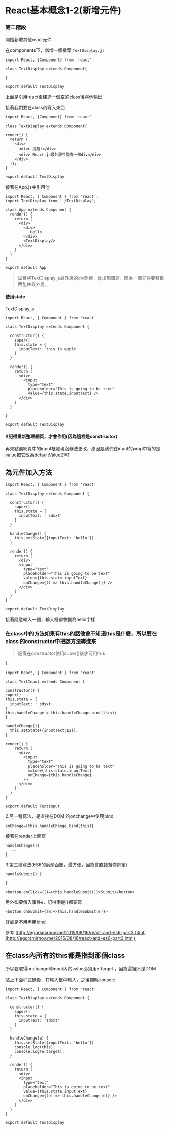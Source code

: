 # React基本概念1-2(新增元件)

### 第二階段

開始新增其他react元件

在components下，新增一個檔案 `TextDisplay.js`

```
import React, {Component} from 'react'

class TextDisplay extends Component{

}

export default TextDisplay
```

上面是引用react後建造一個空的class後將他輸出

接著我們要在class內寫入東西

```
import React, {Component} from 'react'

class TextDisplay extends Component{

render() {
  return (
    <div>
      <div> 提醒:</div>
      <div> React.js最外層只能有一個div</div>
    </div>
  )};
}

export default TextDisplay
```

接著在App.js中引用他

```
import React, { Component } from 'react';
import TextDisplay from './TextDisplay';

class App extends Component {
  render() {
    return (
      <div>
        <div>
           Hello
        </div>
        <TextDisplay/>
      </div>
    )
  }
}

export default App
```

> 試著將TextDisplay.js最外層的div刪掉，會出現錯誤，因為一個元件要有東西包住最外層。

#### 使用state

TextDisplay.js

```
import React, { Component } from 'react'

class TextDisplay extends Component {

  constructor() {
    super()
    this.state = {
      inputText: 'this is apple'
    }
  }

  render() {
    return (
      <div>
        <input
          type="text"
          placeholder="This is going to be text"
          value={this.state.inputText} />
      </div>
    )
  }

}

export default TextDisplay
```

#### !!記得重新整理網頁，才會作用(因為這裡是constructor)

再來點選網頁中的input框發現沒辦法更改，原因是我們在input的prop中寫的是value把它改為defaultValue即可

## 為元件加入方法

```
import React, { Component } from 'react'

class TextDisplay extends Component {

  constructor() {
    super()
    this.state = {
      inputText: ' sdsxt'
    }
  }

  handleChange() {
    this.setState({inputText: 'hello'})
  }

  render() {
    return (
      <div>
      <input
        type="text"
        placeholder="This is going to be text"
        value={this.state.inputText}
        onChange={() => this.handleChange()} />
      </div>
    )
  }
}

export default TextDisplay
```

接著隨意輸入一個，輸入框都會變為hello字樣

### 在class中的方法如果有this的話他會不知道this是什麼，所以要在class 的constructor中把該方法綁進來

> 記得在constructor使用super()後才可用this

1\.

```
import React, { Component } from 'react'

class TextInput extends Component {

constructor() {
super()
this.state = {
  inputText: ' sdsxt'
}
this.handleChange = this.handleChange.bind(this);
}

handleChange(){
  this.setState({inputText:12});
}

render() {
    return (
      <div>
        <input
          type="text"
          placeholder="This is going to be text"
          value={this.state.inputText}
          onChange={this.handleChange}
        />
      </div>
    )
  }
}

export default TextInput
```

2.另一種寫法，是直接在DOM 的onchange中使用bind

```
onChange={this.handleChange.bind(this)}
```

接著在render上面寫

```
handleChange(){
  ...
}
```

3.第三種寫法(ES6的箭頭函數，最方便，因為會直接幫你綁定)

```
handleSubmit() {

}

<button onClick={()=>this.handleSubmit()}>Submit</button>
```

另外如要傳入事件`e`，記得兩邊()都要寫

```
<button onSubmit={(e)=>this.handleSubmit(e)}>
```

好處是不用再用bind

參考:[http://egorsmirnov.me/2015/08/16/react-and-es6-part3.html](http://egorsmirnov.me/2015/08/16/react-and-es6-part3.html)

## 在class內所有的this都是指到那個class

所以要取得onchange時input內的value必須用e.target ，因為這裡不是DOM

貼上下面程式碼後，在輸入框中輸入，之後觀察console

```
import React, { Component } from 'react'

class TextDisplay extends Component {

  constructor() {
    super()
    this.state = {
      inputText: 'sdsxt'
    }
  }

  handleChange(e) {
    this.setState({inputText: 'hello'})
    console.log(this);
    console.log(e.target);
  }

  render() {
    return (
      <div>
      <input
        type="text"
        placeholder="This is going to be text"
        value={this.state.inputText}
        onChange={(e) => this.handleChange(e)} />
      </div>
    )
  }
}

export default TextDisplay
```
